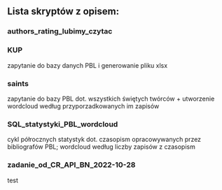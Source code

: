 ## Lista skryptów z opisem:


### authors_rating_lubimy_czytac
### KUP
  zapytanie do bazy danych PBL i generowanie pliku xlsx
### saints
  zapytanie do bazy PBL dot. wszystkich świętych twórców + utworzenie wordcloud według przyporzadkowanych im zapisów
### SQL_statystyki_PBL_wordcloud
  cykl półrocznych statystyk dot. czasopism opracowywanych przez bibliografów PBL; wordcloud według liczby zapisów z czasopism
### zadanie_od_CR_API_BN_2022-10-28
test
